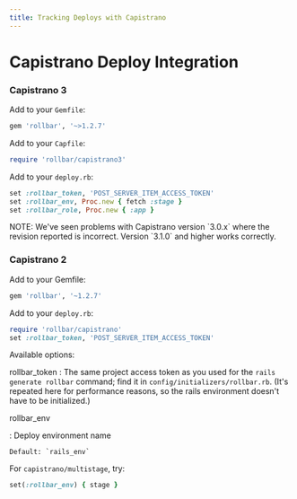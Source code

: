 ```yaml
---
title: Tracking Deploys with Capistrano
---
```


# Capistrano Deploy Integration

### Capistrano 3

Add to your `Gemfile`:

```ruby
gem 'rollbar', '~>1.2.7'
```

Add to your `Capfile`:

```ruby
require 'rollbar/capistrano3'
```

Add to your `deploy.rb`:

```ruby
set :rollbar_token, 'POST_SERVER_ITEM_ACCESS_TOKEN'
set :rollbar_env, Proc.new { fetch :stage }
set :rollbar_role, Proc.new { :app }
```

NOTE: We've seen problems with Capistrano version \`3.0.x\` where the
revision reported is incorrect. Version \`3.1.0\` and higher works
correctly.

### Capistrano 2

Add to your Gemfile:

```ruby
gem 'rollbar', '~1.2.7'
```

Add to your `deploy.rb`:

```ruby
require 'rollbar/capistrano'
set :rollbar_token, 'POST_SERVER_ITEM_ACCESS_TOKEN'
```

Available options:

rollbar\_token
:   The same project access token as you used for the
    `rails generate rollbar` command; find it in
    `config/initializers/rollbar.rb`. (It's repeated here for
    performance reasons, so the rails environment doesn't have to be
    initialized.)

rollbar\_env

:   Deploy environment name

    Default: `rails_env`

For `capistrano/multistage`, try:

```ruby
set(:rollbar_env) { stage }
```
